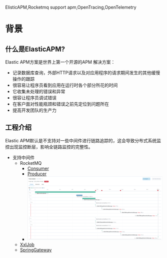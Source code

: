 ElisticAPM,Rocketmq support apm,OpenTracing,OpenTelemetry

# 背景

## 什么是ElasticAPM?

Elastic APM方案是世界上第一个开源的APM 解决方案：

* 记录数据库查询，外部HTTP请求以及对应用程序的请求期间发生的其他缓慢操作的跟踪
* 很容易让程序员看到应用在运行时各个部分所花的时间
* 它收集未处理的错误和异常
* 很容让程序员调试错误
* 在客户面对性能瓶颈和错误之前先定位到问题所在
* 提高开发团队的生产力

## 工程介绍

Elastic APM默认是不支持对一些中间件进行链路追踪的，这会导致分布式系统监控出现监控断层，影响全链路监控的完整性。

* 支持中间件
  * RocketMQ
    * [Consumer](https://github.com/yanha1860/sunflower-model-monitor/blob/main/src/main/java/com/sunflower/model/monitor/apm/RocketmqConsumerApmMonitor.java)
    * [Producer](https://github.com/yanha1860/sunflower-model-monitor/blob/main/src/main/java/com/sunflower/model/monitor/apm/RocketmqProducerApmMonitor.java)
    * <img src="https://github.com/yanha1860/sunflower-model-monitor/blob/main/src/main/resources/img/RocketMQOfAPM.png">
  * [XxlJob](https://github.com/yanha1860/sunflower-model-monitor/blob/main/src/main/java/com/sunflower/model/monitor/apm/XxlJobApmMonitor.java)
  * [SpringGateway](https://github.com/yanha1860/sunflower-model-monitor/blob/main/src/main/java/com/sunflower/model/monitor/apm/SpringGatewayMonitor.java)

